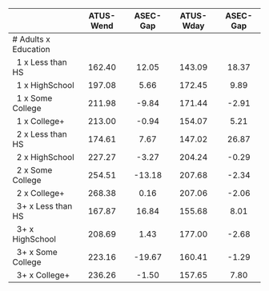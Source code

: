 
|                      |    ATUS-Wend |     ASEC-Gap |    ATUS-Wday |     ASEC-Gap |
| -------------------- | :----------: | :----------: | :----------: | :----------: |
| # Adults x Education |              |              |              |              |
| &nbsp;&nbsp;1 x Less than HS |       162.40 |        12.05 |       143.09 |        18.37 |
| &nbsp;&nbsp;1 x HighSchool |       197.08 |         5.66 |       172.45 |         9.89 |
| &nbsp;&nbsp;1 x Some College |       211.98 |        -9.84 |       171.44 |        -2.91 |
| &nbsp;&nbsp;1 x College+ |       213.00 |        -0.94 |       154.07 |         5.21 |
| &nbsp;&nbsp;2 x Less than HS |       174.61 |         7.67 |       147.02 |        26.87 |
| &nbsp;&nbsp;2 x HighSchool |       227.27 |        -3.27 |       204.24 |        -0.29 |
| &nbsp;&nbsp;2 x Some College |       254.51 |       -13.18 |       207.68 |        -2.34 |
| &nbsp;&nbsp;2 x College+ |       268.38 |         0.16 |       207.06 |        -2.06 |
| &nbsp;&nbsp;3+ x Less than HS |       167.87 |        16.84 |       155.68 |         8.01 |
| &nbsp;&nbsp;3+ x HighSchool |       208.69 |         1.43 |       177.00 |        -2.68 |
| &nbsp;&nbsp;3+ x Some College |       223.16 |       -19.67 |       160.41 |        -1.29 |
| &nbsp;&nbsp;3+ x College+ |       236.26 |        -1.50 |       157.65 |         7.80 |

